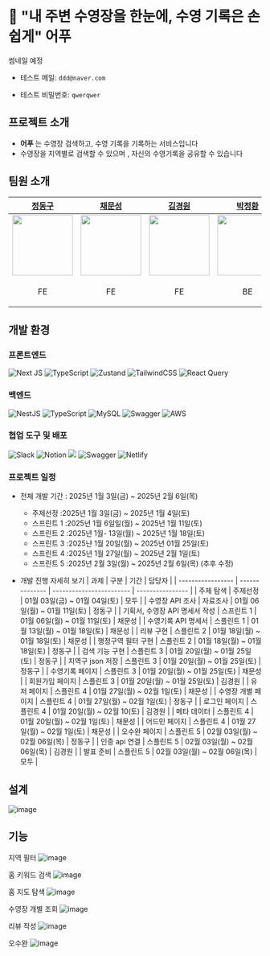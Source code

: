 # 🐬  "내 주변 수영장을 한눈에, 수영 기록은 손쉽게" 어푸

썸네일 예정

- 테스트 메일: `ddd@naver.com`

- 테스트 비밀번호: `qwerqwer`




## 프로젝트 소개

- **어푸** 는 수영장 검색하고, 수영 기록을 기록하는 서비스입니다
- 수영장을 지역별로 검색할 수 있으며 , 자신의 수영기록을 공유할 수 있습니다




## 팀원 소개


| [정동구](https://github.com/dongguJeong) | [채문성](https://github.com/chaesunbak) | [김경원](https://github.com/Gyeongwon-Gim) | [박정환](https://github.com/JNL-2002) | [공담형](https://github.com/damhyeong) |
| -- | -- | -- | -- | -- |
| <img src="https://avatars.githubusercontent.com/u/133619736?v=4" width="120" /> | <img src="https://avatars.githubusercontent.com/u/152577867?v=4" width="120" /> | <img src="https://avatars.githubusercontent.com/u/92427216?v=4" width="120" /> | <img src="https://avatars.githubusercontent.com/u/174254000?v=4" width="120"/>  | <img src="https://avatars.githubusercontent.com/u/114223031?v=4" width="120" />  |
| <p align="center">FE</p> | <p align="center">FE</p> | <p align="center">FE</p> | <p align="center">BE</p> | <p align="center">BE</p> |



## 개발 환경
### 프론트엔드
![Next JS](https://img.shields.io/badge/Next-black?style=for-the-badge&logo=next.js&logoColor=white)
![TypeScript](https://img.shields.io/badge/typescript-%23007ACC.svg?style=for-the-badge&logo=typescript&logoColor=white)
![Zustand](https://img.shields.io/badge/zustand-%2320232a.svg?style=for-the-badge)
![TailwindCSS](https://img.shields.io/badge/tailwindcss-%2338B2AC.svg?style=for-the-badge&logo=tailwind-css&logoColor=white)
![React Query](https://img.shields.io/badge/-React%20Query-FF4154?style=for-the-badge&logo=react%20query&logoColor=white)



### 백엔드
![NestJS](https://img.shields.io/badge/nestjs-%23E0234E.svg?style=for-the-badge&logo=nestjs&logoColor=white)
![TypeScript](https://img.shields.io/badge/typescript-%23007ACC.svg?style=for-the-badge&logo=typescript&logoColor=white)
![MySQL](https://img.shields.io/badge/mysql-4479A1.svg?style=for-the-badge&logo=mysql&logoColor=white)
![Swagger](https://img.shields.io/badge/-Swagger-%23Clojure?style=for-the-badge&logo=swagger&logoColor=white)
![AWS](https://img.shields.io/badge/AWS-%23FF9900.svg?style=for-the-badge&logo=amazon-aws&logoColor=white)
<br />

### 협업 도구 및 배포
![Slack](https://img.shields.io/badge/Slack-4A154B?style=for-the-badge&logo=slack&logoColor=white)
![Notion](https://img.shields.io/badge/Notion-%23000000.svg?style=for-the-badge&logo=notion&logoColor=white)
<img src="https://img.shields.io/badge/figma-%23F24E1E.svg?style=for-the-badge&logo=figma&logoColor=white" />
![Swagger](https://img.shields.io/badge/-Swagger-%23Clojure?style=for-the-badge&logo=swagger&logoColor=white)
![Netlify](https://img.shields.io/badge/netlify-%23000000.svg?style=for-the-badge&logo=netlify&logoColor=#00C7B7)




### 프로젝트 일정

- 전체 개발 기간 : 2025년 1월 3일(금) ~ 2025년 2월 6일(목)

  - 주제선정 :2025년 1월 3일(금) ~ 2025년 1월 4일(토)
  - 스프린트 1 :2025년 1월 6일일(월) ~ 2025년 1월 11일(토)
  - 스프린트 2 :2025년 1월- 13일(월) ~ 2025년 1월 18일(토)
  - 스프린트 3 :2025냔 1월 20일(월)  ~ 2025년 01월 25일(토)
  - 스프린트 4 :2025년 1월 27일(월) ~ 2025년 2월 1일(토)
  - 스프린트 5 :2025년 2월 3일(월) ~ 2025년 2월 6일(목)
(추후 수정)
- 개발 진행 자세히 보기
  | 과제 | 구분 | 기간 | 담당자 |
  | ----------------- | -------------- | ------------------------ | ---------------- |
  | 주제 탐색 | 주제선정 | 01월 03일(금) ~ 01월 04일(토) | 모두 |
  | 수영장 API 조사 | 자료조사 | 01월 06일(월) ~ 01월 11일(토) | 정동구 |
  | 기획서, 수영장 API 명세서 작성 | 스프린트 1 | 01월 06일(월) ~ 01월 11일(토) | 채문성 |
  | 수영기록 API 명세서 | 스플린트 1 | 01월 13일(월) ~ 01월 18일(토) | 채문성 |
  | 리뷰 구현 | 스플린트 2 | 01월 18일(월) ~ 01월 18일(토) | 채문성 |
  | 행정구역 필터 구현 | 스플린트 2 | 01월 18일(월) ~ 01월 18일(토) | 정동구 |
  | 검색 기능 구현 | 스플린트 3 | 01월 20일(월) ~ 01월 25일(토) | 정동구 |
  | 지역구 json 저장 | 스플린트 3 | 01월 20일(월) ~ 01월 25일(토) | 정동구 |
  | 수영기록 페이지 | 스플린트 3 | 01월 20일(월) ~ 01월 25일(토) | 채문성 |
  | 회원가입 페이지 | 스플린트 3 | 01월 20일(월) ~ 01월 25일(토) | 김경원 |
  | 유저 페이지 | 스플린트 4 | 01월 27일(월) ~ 02월 1일(토) | 채문성 |
  | 수영장 개별 페이지 | 스플린트 4 | 01월 27일(월) ~ 02월 1일(토) | 정동구 |
  | 로그인 페이지 | 스플린트 4 | 01월 20일(월) ~ 02월 10(토) | 김경원 |
  | 메타 데이터 | 스플린트 4 | 01월 20일(월) ~ 02월 1일(토) | 채문성 |
  | 어드민 페이지 | 스플린트 4 | 01월 27일(월) ~ 02월 1일(토) | 채문성 |
  | 오수완 페이지 | 스플린트 5 | 02월 03일(월) ~ 02월 06일(목) | 정동구 |
  | 인증 api 연결 | 스플린트 5 | 02월 03일(월) ~ 02월 06일(목) | 김경원 |
  | 발표 준비 | 스플린트 5 | 02월 03일(월) ~ 02월 06일(목) | 모두 |







## 설계
![image](https://github.com/user-attachments/assets/d136c0f8-416f-41f1-8750-9dd34600c3a5)






## 기능

지역 필터
![image](https://github.com/user-attachments/assets/9865f05d-7aed-4033-a6f9-20164612356b)

홈 키워드 검색
![image](https://github.com/user-attachments/assets/d601fb34-1f81-4b16-b2b9-faa3b49d7816)

홈 지도 탐색
![image](https://github.com/user-attachments/assets/bb3df54c-fa8c-4cba-a1c7-3d4fe7f00476)

수영장 개별 조회
![image](https://github.com/user-attachments/assets/e85ddf3a-69a0-43a2-9be3-0fb5d3afbe0c)

리뷰 작성
![image](https://github.com/user-attachments/assets/9dfa23f0-878f-4afc-b4f4-a1a432be6a9c)

오수완
![image](https://github.com/user-attachments/assets/d0654286-f4a9-480d-940a-8496e2d6459e)

